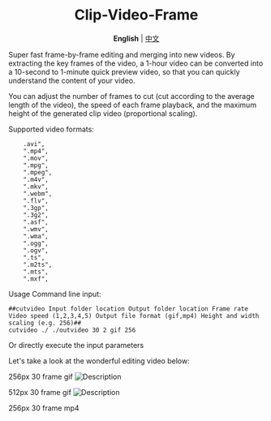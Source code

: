  <div align="center">

# Clip-Video-Frame

**English** | [中文](README_ZH_CN.md)

</div>

Super fast frame-by-frame editing and merging into new videos. By extracting the key frames of the video, a 1-hour video can be converted into a 10-second to 1-minute quick preview video, so that you can quickly understand the content of your video.

You can adjust the number of frames to cut (cut according to the average length of the video), the speed of each frame playback, and the maximum height of the generated clip video (proportional scaling).

Supported video formats:
```
	.avi",
	".mp4",
	".mov",
	".mpg",
	".mpeg",
	".m4v",
	".mkv",
	".webm",
	".flv",
	".3gp",
	".3g2",
	".asf",
	".wmv",
	".wma",
	".ogg",
	".ogv",
	".ts",
	".m2ts",
	".mts",
	".mxf",
```

Usage Command line input:
```
##cutvideo Input folder location Output folder location Frame rate Video speed (1,2,3,4,5) Output file format (gif,mp4) Height and width scaling (e.g. 256)##
cutvideo ./ ./outvideo 30 2 gif 256
```
Or directly execute the input parameters
 
 
Let's take a look at the wonderful editing video below:

256px 30 frame  gif
![Description](https://example.com/path/to/your/gif.gif)


512px 30 frame  gif
![Description](https://example.com/path/to/your/gif.gif)

256px 30 frame  mp4




